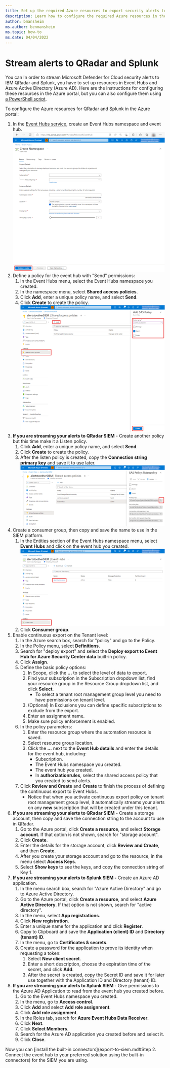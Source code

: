 ```yaml
---
title: Set up the required Azure resources to export security alerts to IBM QRadar and Splunk
description: Learn how to configure the required Azure resources in the Azure portal to stream security alerts to IBM QRadar and Splunk
author: bmansheim
ms.author: benmansheim
ms.topic: how-to
ms.date: 04/04/2022
---
```


# Stream alerts to QRadar and Splunk

You can In order to stream Microsoft Defender for Cloud security alerts to IBM QRadar and Splunk, you have to set up resources in Event Hubs and Azure Active Directory (Azure AD). Here are the instructions for configuring these resources in the Azure portal, but you can also configure them using [a PowerShell script](export-to-siem.md#stream-alerts-to-qradar-and-splunk).

To configure the Azure resources for QRadar and Splunk in the Azure portal:

1. In the [Event Hubs service](../event-hubs/event-hubs-create.md), create an Event Hubs namespace and event hub.
    ![Screenshot of creating an Event Hubs namespace in Microsoft Event Hubs.](./media/export-to-siem/create-event-hub-namespace.png)
1. Define a policy for the event hub with "Send" permissions:
    1. In the Event Hubs menu, select the Event Hubs namespace you created.
    1. In the namespace menu, select **Shared access policies**.
    1. Click **Add**, enter a unique policy name, and select **Send**.
    1. Click **Create** to create the policy.
        ![Screenshot of creating a shared policy in Microsoft Event Hubs.](./media/export-to-siem/create-shared-access-policy.png)
1. **If you are streaming your alerts to QRadar SIEM** - Create another policy but this time make it a Listen policy.
    1. Click **Add**, enter a unique policy name, and select **Send**.
    1. Click **Create** to create the policy.
    1. After the listen policy is created, copy the **Connection string primary key** and save it to use later.
        ![Screenshot of creating a listen policy in Microsoft Event Hubs.](./media/export-to-siem/create-shared-listen-policy.png)
1. Create a consumer group, then copy and save the name to use in the
    SIEM platform.
    1. In the Entities section of the Event Hubs namespace menu, select **Event Hubs** and click on the event hub you created.
        ![Screenshot of opening the event hub Microsoft Event Hubs.](./media/export-to-siem/open-event-hub.png)
    1. Click **Consumer group**.
1. Enable continuous export on the Tenant level:
    1. In the Azure search box, search for "policy" and go to the Policy.
    1. In the Policy menu, select **Definitions**.
    1. Search for "deploy export" and select the **Deploy export to Event Hub for Azure Security Center data** built-in policy.
    1. Click **Assign**.
    1. Define the basic policy options:
        1. In Scope, click the **...** to select the level of data to export.
        1. Find your subscription in the Subscription dropdown list, find your resource group in the Resource Group dropdown list, and click **Select**.
            - To select a tenant root management group level you need to have permissions on tenant level.
        1. (Optional) In Exclusions you can define specific subscriptions to exclude from the export.
        1. Enter an assignment name.
        1. Make sure policy enforcement is enabled.
    1. In the policy parameters:
        1. Enter the resource group where the automation resource is saved.
        1. Select resource group location.
        1. Click the **...** next to the **Event Hub details** and enter the details for the event hub, including:
            - Subscription.
            - The Event Hubs namespace you created.
            - The event hub you created.
            - In **authorizationrules**, select the shared access policy that you created to send alerts.
    1. Click **Review and Create** and **Create** to finish the process of defining the continuous export to Event Hubs.
        - Notice that when you activate continuous export policy on tenant root management group level, it automatically streams your alerts on any **new** subscription that will be created under this tenant.
1. **If you are streaming your alerts to QRadar SIEM** - Create a storage account, then copy and save the connection string to the account to use in QRadar.
    1. Go to the Azure portal, click **Create a resource**, and select **Storage account**. If that option is not shown, search for "storage account".
    1. Click **Create**.
    1. Enter the details for the storage account, click **Review and Create**, and then **Create**.
    1. After you create your storage account and go to the resource, in the menu select **Access Keys**.
    1. Select **Show keys** to see the keys, and copy the connection string of Key 1.
1. **If you are streaming your alerts to Splunk SIEM -** Create an Azure AD application.
    1. In the menu search box, search for "Azure Active Directory" and go to Azure Active Directory.
    1. Go to the Azure portal, click **Create a resource**, and select **Azure Active Directory**. If that option is not shown, search for "active directory".
    1. In the menu, select **App registrations**.
    1. Click **New registration**.
    1. Enter a unique name for the application and click **Register**.
    1. Copy to Clipboard and save the **Application (client) ID** and **Directory (tenant) ID**.
    1. In the menu, go to **Certificates & secrets**.
    1. Create a password for the application to prove its identity when requesting a token:
        1. Select **New client secret**.
        1. Enter a short description, choose the expiration time of the secret, and click **Add**.
        1. After the secret is created, copy the Secret ID and save it for later use together with the Application ID and Directory (tenant) ID.
1. **If you are streaming your alerts to Splunk SIEM -** Give permissions to the Azure AD Application to read from the event hub you created before.
    1. Go to the Event Hubs namespace you created.
    1. In the menu, go to **Access control**.
    1. Click **Add** and select **Add role assignment**.
    1. Click **Add role assignment**.
    1. In the Roles tab, search for **Azure Event Hubs Data Receiver**.
    1. Click **Next**.
    1. Click **Select Members**.
    1. Search for the Azure AD application you created before and select it.
    1. Click **Close**.

Now you can [install the built-in connectors](export-to-siem.md#Step 2. Connect the event hub to your preferred solution using the built-in connectors) for the SIEM you are using.